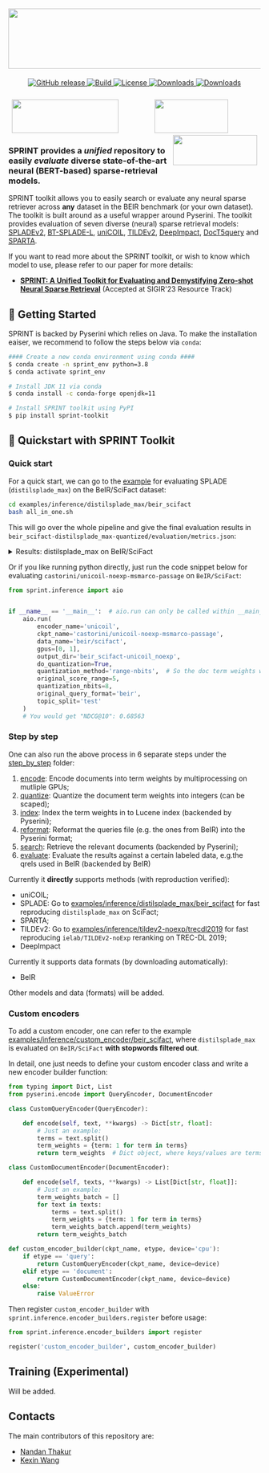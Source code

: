 <h1 align="center">
<img style="vertical-align:middle" width="620" height="120" src="./images/sprint-logo.png" />
</h1>

<p align="center">
    <a href="https://github.com/thakur-nandan/sprint/releases">
        <img alt="GitHub release" src="https://img.shields.io/badge/release-v0.0.1-blue">
    </a>
    <a href="https://www.python.org/">
            <img alt="Build" src="https://img.shields.io/badge/Made%20with-Python-1f425f.svg?color=purple">
    </a>
    <a href="https://github.com/thakur-nandan/sprint/blob/master/LICENSE">
        <img alt="License" src="https://img.shields.io/github/license/thakur-nandan/sprint.svg?color=green">
    </a>
    <!-- <a href="https://colab.research.google.com/drive/1HfutiEhHMJLXiWGT8pcipxT5L2TpYEdt?usp=sharing">
        <img alt="Open In Colab" src="https://colab.research.google.com/assets/colab-badge.svg">
    </a> -->
    <a href="https://pepy.tech/project/sprint-toolkit">
        <img alt="Downloads" src="https://static.pepy.tech/personalized-badge/sprint?period=total&units=international_system&left_color=grey&right_color=orange&left_text=Downloads">
    </a>
    <a href="https://github.com/thakur-nandan/sprint/">
        <img alt="Downloads" src="https://badges.frapsoft.com/os/v1/open-source.svg?v=103">
    </a>
</p>

<h3 align="center">
    <a href="https://uwaterloo.ca"><img style="float: left; padding: 2px 7px 2px 7px;" width="213" height="67" src="./images/uwaterloo.png" /></a>
    <a href="http://www.ukp.tu-darmstadt.de"><img style="float: middle; padding: 2px 7px 2px 7px;" width="147" height="67" src="./images/ukp.png" /></a>
    <a href="https://www.tu-darmstadt.de/"><img style="float: right; padding: 2px 7px 2px 7px;" width="167.7" height="60" src="./images/tu-darmstadt.png" /></a>
</h3>

### SPRINT provides a _unified_ repository to easily _evaluate_ diverse state-of-the-art neural (BERT-based) sparse-retrieval models.

SPRINT toolkit allows you to easily search or evaluate any neural sparse retriever across **any** dataset in the BEIR benchmark (or your own dataset). The toolkit is built around as a useful wrapper around Pyserini. The toolkit provides evaluation of seven diverse (neural) sparse retrieval models: [SPLADEv2](https://arxiv.org/abs/2109.10086), [BT-SPLADE-L](https://arxiv.org/abs/2207.03834), [uniCOIL](https://arxiv.org/abs/2106.14807), [TILDEv2](https://arxiv.org/abs/2108.08513), [DeepImpact](https://arxiv.org/abs/2104.12016), [DocT5query](https://cs.uwaterloo.ca/~jimmylin/publications/Nogueira_Lin_2019_docTTTTTquery-v2.pdf) and [SPARTA](https://aclanthology.org/2021.naacl-main.47/).




If you want to read more about the SPRINT toolkit, or wish to know which model to use, please refer to our paper for more details:

* [**SPRINT: A Unified Toolkit for Evaluating and Demystifying Zero-shot Neural Sparse Retrieval**]() (Accepted at SIGIR'23 Resource Track)

## :runner: Getting Started
SPRINT is backed by Pyserini which relies on Java. To make the installation eaiser, we recommend to follow the steps below via `conda`:

```bash
#### Create a new conda environment using conda ####
$ conda create -n sprint_env python=3.8
$ conda activate sprint_env

# Install JDK 11 via conda
$ conda install -c conda-forge openjdk=11

# Install SPRINT toolkit using PyPI
$ pip install sprint-toolkit
```

## :runner: Quickstart with SPRINT Toolkit

### Quick start
For a quick start, we can go to the [example](examples/inference/distilsplade_max/beir_scifact/all_in_one.sh) for evaluating SPLADE (`distilsplade_max`) on the BeIR/SciFact dataset:
```bash
cd examples/inference/distilsplade_max/beir_scifact
bash all_in_one.sh
```
This will go over the whole pipeline and give the final evaluation results in `beir_scifact-distilsplade_max-quantized/evaluation/metrics.json`:

<details>
  <summary>Results: distilsplade_max on BeIR/SciFact</summary>
  
  ```bash
     cat beir_scifact-distilsplade_max-quantized/evaluation/metrics.json 
     # {
     #     "nDCG": {
     #         "NDCG@1": 0.60333,
     #         "NDCG@3": 0.65969,
     #         "NDCG@5": 0.67204,
     #         "NDCG@10": 0.6925,
     #         "NDCG@100": 0.7202,
     #         "NDCG@1000": 0.72753
     #     },
     #     "MAP": {
     #         "MAP@1": 0.57217,
     #     ...
     # }
  ```
</details>

Or if you like running python directly, just run the code snippet below for evaluating `castorini/unicoil-noexp-msmarco-passage` on `BeIR/SciFact`:
```python
from sprint.inference import aio


if __name__ == '__main__':  # aio.run can only be called within __main__
    aio.run(
        encoder_name='unicoil',
        ckpt_name='castorini/unicoil-noexp-msmarco-passage',
        data_name='beir/scifact',
        gpus=[0, 1],
        output_dir='beir_scifact-unicoil_noexp',
        do_quantization=True,
        quantization_method='range-nbits',  # So the doc term weights will be quantized by `(term_weights / 5) * (2 ** 8)`
        original_score_range=5,
        quantization_nbits=8,
        original_query_format='beir',
        topic_split='test'
    )
    # You would get "NDCG@10": 0.68563
```
### Step by step
One can also run the above process in 6 separate steps under the [step_by_step](examples/inference/distilsplade_max/beir_scifact/step_by_step) folder:
1. [encode](examples/inference/distilsplade_max/beir_scifact/step_by_step/1.encode.beir_scifact-distilsplade_max-float.sh): Encode documents into term weights by multiprocessing on mutliple GPUs;
2. [quantize](examples/inference/distilsplade_max/beir_scifact/step_by_step/2.quantize.beir_scifact-distilsplade_max-2digits.sh): Quantize the document term weights into integers (can be scaped);
3. [index](examples/inference/distilsplade_max/beir_scifact/step_by_step/3.index.beir_scifact-distilsplade_max-2digits.sh): Index the term weights in to Lucene index (backended by Pyserini);
4. [reformat](examples/inference/distilsplade_max/beir_scifact/step_by_step/4.reformat_query.beir_scifact.sh): Reformat the queries file (e.g. the ones from BeIR) into the Pyserini format;
5. [search](examples/inference/distilsplade_max/beir_scifact/step_by_step/5.search.beir_scifact-distilsplade_max-2digits.sh): Retrieve the relevant documents (backended by Pyserini);
6. [evaluate](examples/inference/distilsplade_max/beir_scifact/step_by_step/6.evaluate.beir_scifact-distilsplade_max-2digits.sh): Evaluate the results against a certain labeled data, e.g.the qrels used in BeIR (backended by BeIR)

Currently it **directly** supports methods (with reproduction verified):
- uniCOIL;
- SPLADE: Go to [examples/inference/distilsplade_max/beir_scifact](examples/inference/distilsplade_max/beir_scifact) for fast reproducing `distilsplade_max` on SciFact;
- SPARTA;
- TILDEv2: Go to [examples/inference/tildev2-noexp/trecdl2019](examples/inference/tildev2-noexp/trecdl2019) for fast reproducing `ielab/TILDEv2-noExp` reranking on TREC-DL 2019;
- DeepImpact

Currently it supports data formats (by downloading automatically):
- BeIR

Other models and data (formats) will be added.

### Custom encoders
To add a custom encoder, one can refer to the example [examples/inference/custom_encoder/beir_scifact](examples/inference/custom_encoder/beir_scifact), where `distilsplade_max` is evaluated on `BeIR/SciFact` **with stopwords filtered out**.

In detail, one just needs to define your custom encoder class and write a new encoder builder function:
```python
from typing import Dict, List
from pyserini.encode import QueryEncoder, DocumentEncoder

class CustomQueryEncoder(QueryEncoder):

    def encode(self, text, **kwargs) -> Dict[str, float]:
        # Just an example:
        terms = text.split()
        term_weights = {term: 1 for term in terms}
        return term_weights  # Dict object, where keys/values are terms/term scores, resp.

class CustomDocumentEncoder(DocumentEncoder):

    def encode(self, texts, **kwargs) -> List[Dict[str, float]]:
        # Just an example:
        term_weights_batch = []
        for text in texts:
            terms = text.split()
            term_weights = {term: 1 for term in terms}
            term_weights_batch.append(term_weights)
        return term_weights_batch 

def custom_encoder_builder(ckpt_name, etype, device='cpu'):
    if etype == 'query':
        return CustomQueryEncoder(ckpt_name, device=device)        
    elif etype == 'document':
        return CustomDocumentEncoder(ckpt_name, device=device)
    else:
        raise ValueError
```
Then register `custom_encoder_builder` with `sprint.inference.encoder_builders.register` before usage:
```python
from sprint.inference.encoder_builders import register

register('custom_encoder_builder', custom_encoder_builder)
```

## Training (Experimental)
Will be added.

## Contacts
The main contributors of this repository are:

- [Nandan Thakur](https://github.com/Nthakur20)
- [Kexin Wang](https://github.com/kwang2049)
